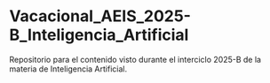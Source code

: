 # Vacacional_AEIS_2025-B_Inteligencia_Artificial
Repositorio para el contenido visto durante el interciclo 2025-B de la materia de Inteligencia Artificial.
